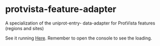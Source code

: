 # protvista-feature-adapter
A specialization of the uniprot-entry- data-adapter for ProtVista features (regions and sites)

See it running [Here](https://ebi-ppf.github.io/protvista-feature-adapter/). Remember to open the console to see the loading.
